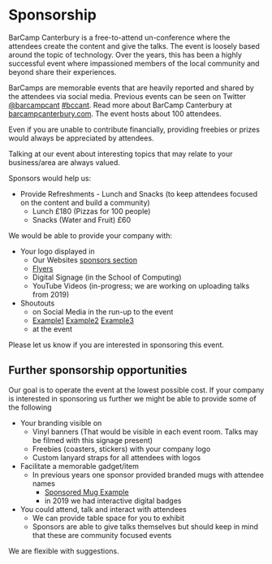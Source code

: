 Sponsorship
===========

BarCamp Canterbury is a free-to-attend un-conference where the attendees create the content and give the talks. The event is loosely based around the topic of technology. Over the years, this has been a highly successful event where impassioned members of the local community and beyond share their experiences.

BarCamps are memorable events that are heavily reported and shared by the attendees via social media. Previous events can be seen on Twitter [@barcampcant](https://twitter.com/barcampcant) [#bccant](https://twitter.com/search?q=%23bccant). Read more about BarCamp Canterbury at [barcampcanterbury.com](https://barcampcanterbury.com/). The event hosts about 100 attendees.

Even if you are unable to contribute financially, providing freebies or prizes would always be appreciated by attendees.

Talking at our event about interesting topics that may relate to your business/area are always valued.

Sponsors would help us:
* Provide Refreshments - Lunch and Snacks (to keep attendees focused on the content and build a community)
    * Lunch £180 (Pizzas for 100 people)
    * Snacks (Water and Fruit) £60

We would be able to provide your company with:
* Your logo displayed in
    * Our Websites [sponsors section](http://barcampcanterbury.com/#sponsors)
    * [Flyers](https://twitter.com/codeHarbour/status/1126086479422341120)
    * Digital Signage (in the School of Computing)
    * YouTube Videos (in-progress; we are working on uploading talks from 2019)
* Shoutouts
    * on Social Media in the run-up to the event
    * [Example1](https://twitter.com/barcampcant/status/1136278431929384961) [Example2](https://twitter.com/barcampcant/status/1129743602504982528) [Example3](https://twitter.com/barcampcant/status/1117764563775172609)
    * at the event

Please let us know if you are interested in sponsoring this event.


Further sponsorship opportunities
---------------------------------

Our goal is to operate the event at the lowest possible cost.
If your company is interested in sponsoring us further we might be able to provide some of the following

* Your branding visible on
    * Vinyl banners (That would be visible in each event room. Talks may be filmed with this signage present)
    * Freebies (coasters, stickers) with your company logo
    * Custom lanyard straps for all attendees with logos
* Facilitate a memorable gadget/item
    * In previous years one sponsor provided branded mugs with attendee names
        * [Sponsored Mug Example](https://twitter.com/ItsCooperful/status/329155110422843392)
        * in 2019 we had interactive digital badges
* You could attend, talk and interact with attendees
    * We can provide table space for you to exhibit
    * Sponsors are able to give talks themselves but should keep in mind that these are community focused events

We are flexible with suggestions.
